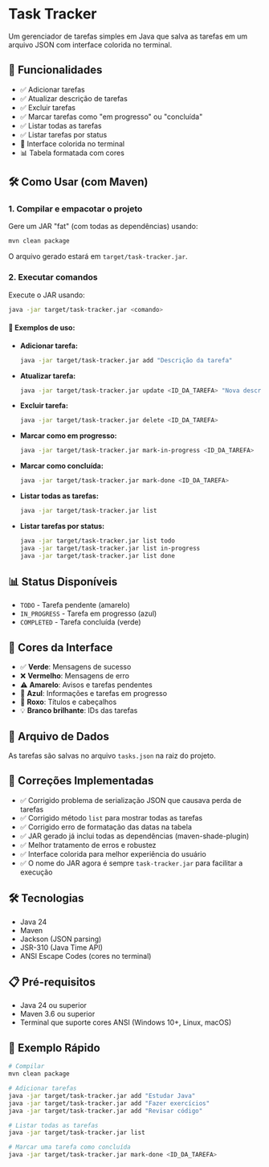 # Task Tracker

Um gerenciador de tarefas simples em Java que salva as tarefas em um arquivo JSON com interface colorida no terminal.

## 🚀 Funcionalidades

- ✅ Adicionar tarefas
- ✅ Atualizar descrição de tarefas
- ✅ Excluir tarefas
- ✅ Marcar tarefas como "em progresso" ou "concluída"
- ✅ Listar todas as tarefas
- ✅ Listar tarefas por status
- 🎨 Interface colorida no terminal
- 📊 Tabela formatada com cores

## 🛠️ Como Usar (com Maven)

### 1. Compilar e empacotar o projeto

Gere um JAR "fat" (com todas as dependências) usando:

```bash
mvn clean package
```

O arquivo gerado estará em `target/task-tracker.jar`.

### 2. Executar comandos

Execute o JAR usando:

```bash
java -jar target/task-tracker.jar <comando>
```

#### 📝 Exemplos de uso:

- **Adicionar tarefa:**
  ```bash
  java -jar target/task-tracker.jar add "Descrição da tarefa"
  ```
- **Atualizar tarefa:**
  ```bash
  java -jar target/task-tracker.jar update <ID_DA_TAREFA> "Nova descrição"
  ```
- **Excluir tarefa:**
  ```bash
  java -jar target/task-tracker.jar delete <ID_DA_TAREFA>
  ```
- **Marcar como em progresso:**
  ```bash
  java -jar target/task-tracker.jar mark-in-progress <ID_DA_TAREFA>
  ```
- **Marcar como concluída:**
  ```bash
  java -jar target/task-tracker.jar mark-done <ID_DA_TAREFA>
  ```
- **Listar todas as tarefas:**
  ```bash
  java -jar target/task-tracker.jar list
  ```
- **Listar tarefas por status:**
  ```bash
  java -jar target/task-tracker.jar list todo
  java -jar target/task-tracker.jar list in-progress
  java -jar target/task-tracker.jar list done
  ```

## 📊 Status Disponíveis

- `TODO` - Tarefa pendente (amarelo)
- `IN_PROGRESS` - Tarefa em progresso (azul)
- `COMPLETED` - Tarefa concluída (verde)

## 🎨 Cores da Interface

- ✅ **Verde**: Mensagens de sucesso
- ❌ **Vermelho**: Mensagens de erro
- ⚠️ **Amarelo**: Avisos e tarefas pendentes
- 📝 **Azul**: Informações e tarefas em progresso
- 🎯 **Roxo**: Títulos e cabeçalhos
- 💡 **Branco brilhante**: IDs das tarefas

## 💾 Arquivo de Dados

As tarefas são salvas no arquivo `tasks.json` na raiz do projeto.

## 🔧 Correções Implementadas

- ✅ Corrigido problema de serialização JSON que causava perda de tarefas
- ✅ Corrigido método `list` para mostrar todas as tarefas
- ✅ Corrigido erro de formatação das datas na tabela
- ✅ JAR gerado já inclui todas as dependências (maven-shade-plugin)
- ✅ Melhor tratamento de erros e robustez
- ✅ Interface colorida para melhor experiência do usuário
- ✅ O nome do JAR agora é sempre `task-tracker.jar` para facilitar a execução

## 🛠️ Tecnologias

- Java 24
- Maven
- Jackson (JSON parsing)
- JSR-310 (Java Time API)
- ANSI Escape Codes (cores no terminal)

## 📋 Pré-requisitos

- Java 24 ou superior
- Maven 3.6 ou superior
- Terminal que suporte cores ANSI (Windows 10+, Linux, macOS)

## 🚀 Exemplo Rápido

```bash
# Compilar
mvn clean package

# Adicionar tarefas
java -jar target/task-tracker.jar add "Estudar Java"
java -jar target/task-tracker.jar add "Fazer exercícios"
java -jar target/task-tracker.jar add "Revisar código"

# Listar todas as tarefas
java -jar target/task-tracker.jar list

# Marcar uma tarefa como concluída
java -jar target/task-tracker.jar mark-done <ID_DA_TAREFA>
```
